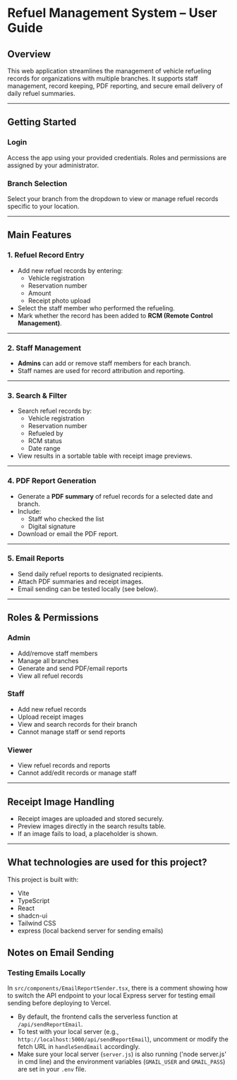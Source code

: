 # Refuel Management System – User Guide

## Overview
This web application streamlines the management of vehicle refueling records for organizations with multiple branches. It supports staff management, record keeping, PDF reporting, and secure email delivery of daily refuel summaries.

---

## Getting Started

### Login
Access the app using your provided credentials. Roles and permissions are assigned by your administrator.

### Branch Selection
Select your branch from the dropdown to view or manage refuel records specific to your location.

---

## Main Features

### 1. Refuel Record Entry
- Add new refuel records by entering:
  - Vehicle registration  
  - Reservation number  
  - Amount  
  - Receipt photo upload  
- Select the staff member who performed the refueling.  
- Mark whether the record has been added to **RCM (Remote Control Management)**.

---

### 2. Staff Management
- **Admins** can add or remove staff members for each branch.  
- Staff names are used for record attribution and reporting.

---

### 3. Search & Filter
- Search refuel records by:
  - Vehicle registration  
  - Reservation number  
  - Refueled by  
  - RCM status  
  - Date range  
- View results in a sortable table with receipt image previews.

---

### 4. PDF Report Generation
- Generate a **PDF summary** of refuel records for a selected date and branch.  
- Include:
  - Staff who checked the list  
  - Digital signature  
- Download or email the PDF report.

---

### 5. Email Reports
- Send daily refuel reports to designated recipients.  
- Attach PDF summaries and receipt images.  
- Email sending can be tested locally (see below).

---

## Roles & Permissions

### **Admin**
- Add/remove staff members  
- Manage all branches  
- Generate and send PDF/email reports  
- View all refuel records  

### **Staff**
- Add new refuel records  
- Upload receipt images  
- View and search records for their branch  
- Cannot manage staff or send reports  

### **Viewer**
- View refuel records and reports  
- Cannot add/edit records or manage staff  

---

## Receipt Image Handling
- Receipt images are uploaded and stored securely.  
- Preview images directly in the search results table.  
- If an image fails to load, a placeholder is shown.

---

## What technologies are used for this project?

This project is built with:

- Vite
- TypeScript
- React
- shadcn-ui
- Tailwind CSS
- express (local backend server for sending emails)

## Notes on Email Sending

### Testing Emails Locally

In `src/components/EmailReportSender.tsx`, there is a comment showing how to switch the API endpoint to your local Express server for testing email sending before deploying to Vercel.  

- By default, the frontend calls the serverless function at `/api/sendReportEmail`.
- To test with your local server (e.g., `http://localhost:5000/api/sendReportEmail`), uncomment or modify the fetch URL in `handleSendEmail` accordingly.
- Make sure your local server (`server.js`) is also running ('node server.js' in cmd line) and the environment variables (`GMAIL_USER` and `GMAIL_PASS`) are set in your `.env` file.
